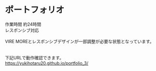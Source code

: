 # ポートフォリオ
作業時間 約24時間<br>
レスポンシブ対応<br>
<br>
VIRE MOREとレスポンシブデザインが一部調整が必要な状態となっています。<br>
<br><br>
下記URLで動作確認できます。<br>
https://yukihotaru20.github.io/portfolio_3/<br>
<br><br><br><br><br><br><br><br><br><br>
